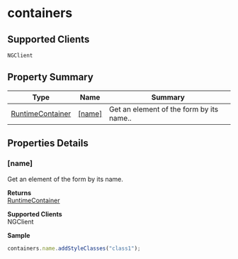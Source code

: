 #  containers

## **Supported Clients**

    NGClient

## Property Summary

| Type                                                  | Name                    | Summary                                                                                                           |
| ----------------------------------------------------- | ----------------------- | ----------------------------------------------------------------------------------------------------------------- |
| [RuntimeContainer](./RuntimeContainer.md) | [[name]](containers.md#[name])                   | Get an element of the form by its name..                                    |

## Properties Details

### [name]

Get an element of the form by its name.

**Returns**\
[RuntimeContainer](./RuntimeContainer.md) 

**Supported Clients**\
NGClient

**Sample**

```javascript
containers.name.addStyleClasses("class1");
```

